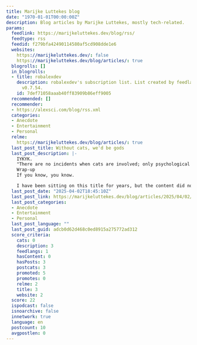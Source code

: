 ```yaml
---
title: Marijke Luttekes blog
date: "1970-01-01T00:00:00Z"
description: Blog articles by Marijke Luttekes, mostly tech-related.
params:
  feedlink: https://marijkeluttekes.dev/blog/rss/
  feedtype: rss
  feedid: f279bfa42490114580af5cd908dde1e6
  websites:
    https://marijkeluttekes.dev/: false
    https://marijkeluttekes.dev/blog/articles/: true
  blogrolls: []
  in_blogrolls:
  - title: robalexdev
    description: robalexdev's subscription list. List created by feedlandDatabase
      v0.7.54.
    id: 7def71058aaab40ff83909b86eff9005
  recommended: []
  recommender:
  - https://alexsci.com/blog/rss.xml
  categories:
  - Anecdote
  - Entertainment
  - Personal
  relme:
    https://marijkeluttekes.dev/blog/articles/: true
  last_post_title: Without cats, we'd be gods
  last_post_description: |-
    IYKYK.
    "There are no incidents when cats are involved; only psychological warfare."
    Wrap-up
    If you know, you know.

    I have been sitting on this title for years, but the content did not present itself
  last_post_date: "2025-04-02T18:45:10Z"
  last_post_link: https://marijkeluttekes.dev/blog/articles/2025/04/02/without-cats-wed-be-gods/
  last_post_categories:
  - Anecdote
  - Entertainment
  - Personal
  last_post_language: ""
  last_post_guid: adcb0d62d468c0ed8915a275772ad312
  score_criteria:
    cats: 0
    description: 3
    feedlangs: 1
    hasContent: 0
    hasPosts: 3
    postcats: 3
    promoted: 5
    promotes: 0
    relme: 2
    title: 3
    website: 2
  score: 22
  ispodcast: false
  isnoarchive: false
  innetwork: true
  language: en
  postcount: 10
  avgpostlen: 0
---
```

